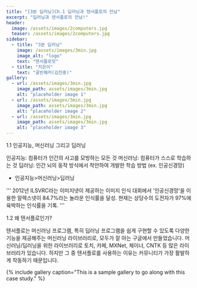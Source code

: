 ```yaml
---
title: "[3분 딥러닝]Ch.1 딥러닝과 텐서플로의 만남"
excerpt: "딥러닝과 덴서플로의 만남!"
header:
  image: /assets/images/2computers.jpg
  teaser: /assets/images/2computers.jpg
sidebar:
  - title: "3분 딥러닝"
    image: /assets/images/3min.jpg
    image_alt: "logo"
    text: "텐서플로맛"
  - title: "지은이"
    text: "골빈해커(김진중)"
gallery:
  - url: /assets/images/3min.jpg
    image_path: assets/images/3min.jpg
    alt: "placeholder image 1"
  - url: /assets/images/3min.jpg
    image_path: assets/images/3min.jpg
    alt: "placeholder image 2"
  - url: /assets/images/3min.jpg
    image_path: assets/images/3min.jpg
    alt: "placeholder image 3"
---
```


1.1 인공지능, 머신러닝 그리고 딥러닝 
  
  인공지능: 컴퓨터가 인간의 사고를 모방하는 모든 것
  머신러닝: 컴퓨터가 스스로 학습하는 것
  딥러닝: 인간 뇌의 동작 방식에서 착안하여 개발한 학습 방법 (ex. 인공신경망) 

  * 인공지능>머신러닝>딥러닝 

'''
2012년 ILSVRC라는 이미지넷이 제공하는 이미지 인식 대회에서 '인공신경망'을 이용한 알렉스넷이 84.7%라는 놀라운 인식률을 달성. 
현재는 상당수의 도전자가 97%에 육박하는 인식률을 기록.
'''

1.2 왜 텐서플로인가? 

  텐서플로는 머신러닝 프로그램, 특히 딥러닝 프로그램을 쉽게 구현할 수 있도록 다양한 기능을 제공해주는 머신러닝 라이브러리로, 모두가 잘 아는 구글에서 만들었습니다. 
  머신러닝/딥러닝을 위한 라이브러리로 토치, 카페, MXNet, 체이너, CNTK 등 많은 라이브러리가 있습니다. 하지만 그 중 텐서플로를 사용하는 이유는 커뮤니티가 가장 활발하게 작동하기 때문입니다.


{% include gallery caption="This is a sample gallery to go along with this case study." %}
